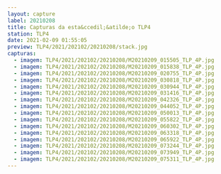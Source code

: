 ```yaml
---
layout: capture
label: 20210208
title: Capturas da esta&ccedil;&atilde;o TLP4
station: TLP4
date: 2021-02-09 01:55:05
preview: TLP4/2021/202102/20210208/stack.jpg
capturas:
  - imagem: TLP4/2021/202102/20210208/M20210209_015505_TLP_4P.jpg
  - imagem: TLP4/2021/202102/20210208/M20210209_015838_TLP_4P.jpg
  - imagem: TLP4/2021/202102/20210208/M20210209_020755_TLP_4P.jpg
  - imagem: TLP4/2021/202102/20210208/M20210209_030818_TLP_4P.jpg
  - imagem: TLP4/2021/202102/20210208/M20210209_030944_TLP_4P.jpg
  - imagem: TLP4/2021/202102/20210208/M20210209_031416_TLP_4P.jpg
  - imagem: TLP4/2021/202102/20210208/M20210209_042326_TLP_4P.jpg
  - imagem: TLP4/2021/202102/20210208/M20210209_044052_TLP_4P.jpg
  - imagem: TLP4/2021/202102/20210208/M20210209_050013_TLP_4P.jpg
  - imagem: TLP4/2021/202102/20210208/M20210209_055822_TLP_4P.jpg
  - imagem: TLP4/2021/202102/20210208/M20210209_060302_TLP_4P.jpg
  - imagem: TLP4/2021/202102/20210208/M20210209_063318_TLP_4P.jpg
  - imagem: TLP4/2021/202102/20210208/M20210209_065922_TLP_4P.jpg
  - imagem: TLP4/2021/202102/20210208/M20210209_073244_TLP_4P.jpg
  - imagem: TLP4/2021/202102/20210208/M20210209_073949_TLP_4P.jpg
  - imagem: TLP4/2021/202102/20210208/M20210209_075311_TLP_4P.jpg
---
```

